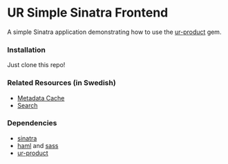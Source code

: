 # UR Simple Sinatra Frontend

A simple Sinatra application demonstrating how to use the 
[ur-product](http://rubygems.org/gems/ur-product) gem.

### Installation

  Just clone this repo!

### Related Resources (in Swedish)

  * [Metadata Cache](http://metadata.ur.se)
  * [Search](http://services.ur.se/search)
  
### Dependencies

 * [sinatra](http://www.sinatrarb.com/)
 * [haml](http://haml-lang.com/) and [sass](http://sass-lang.com/)
 * [ur-product](http://rubygems.org/gems/ur-product)